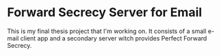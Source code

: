 # Forward Secrecy Server for Email
This is my final thesis project that I'm working on. It consists of a small e-mail client app and a secondary server witch provides Perfect Forward Secrecy.
